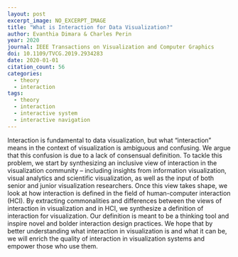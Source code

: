 ```yaml
---
layout: post
excerpt_image: NO_EXCERPT_IMAGE
title: "What is Interaction for Data Visualization?"
author: Evanthia Dimara & Charles Perin
year: 2020
journal: IEEE Transactions on Visualization and Computer Graphics
doi: 10.1109/TVCG.2019.2934283
date: 2020-01-01
citation_count: 56
categories:
  - theory
  - interaction
tags:
  - theory
  - interaction
  - interactive system
  - interactive navigation
---
```

Interaction is fundamental to data visualization, but what “interaction” means in the context of visualization is ambiguous and confusing. We argue that this confusion is due to a lack of consensual definition. To tackle this problem, we start by synthesizing an inclusive view of interaction in the visualization community – including insights from information visualization, visual analytics and scientific visualization, as well as the input of both senior and junior visualization researchers. Once this view takes shape, we look at how interaction is defined in the field of human-computer interaction (HCI). By extracting commonalities and differences between the views of interaction in visualization and in HCI, we synthesize a definition of interaction for visualization. Our definition is meant to be a thinking tool and inspire novel and bolder interaction design practices. We hope that by better understanding what interaction in visualization is and what it can be, we will enrich the quality of interaction in visualization systems and empower those who use them.
